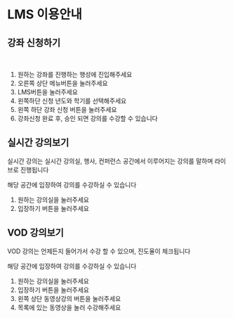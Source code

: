 # LMS 이용안내

## 강좌 신청하기&#x20;

<figure><img src="../../.gitbook/assets/스크린샷 2024-01-04 오후 1.26.05.png" alt=""><figcaption></figcaption></figure>

1. 원하는 강좌를 진행하는 행성에 진입해주세요
2. 오른쪽 상단 메뉴버튼을 눌러주세요&#x20;
3. LMS버튼을 눌러주세요&#x20;
4. 왼쪽하단 신청 년도와 학기를 선택해주세요&#x20;
5. 왼쪽 하단 강좌 신청 버튼을 눌러주세요&#x20;
6. 강좌신청 완료 후, 승인 되면 강의를 수강할 수 있습니다&#x20;



## 실시간 강의보기

실시간 강의는 실시간 강의실, 행사, 컨퍼런스 공간에서 이루어지는 강의를 말하며 라이브로 진행됩니다&#x20;

해당 공간에 입장하여 강의를 수강하실 수 있습니다&#x20;

1. 원하는 강의실을 눌러주세요&#x20;
2. 입장하기 버튼을 눌러주세요&#x20;



## VOD 강의보기&#x20;

VOD 강의는 언제든지 들어가서 수강 할 수 있으며, 진도율이 체크됩니다&#x20;

해당 공간에 입장하여 강의를 수강하실 수 있습니다&#x20;

1. 원하는 강의실을 눌러주세요&#x20;
2. 입장하기 버튼을 눌러주세요&#x20;
3. 왼쪽 상단 동영상강의 버튼을 눌러주세요&#x20;
4. 목록에 있는 동영상을 눌러 수강해주세요&#x20;



